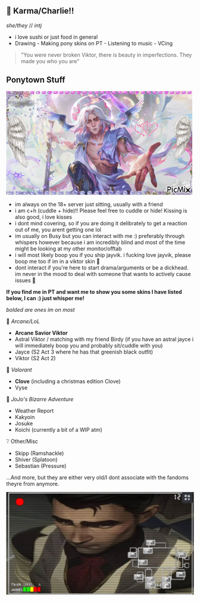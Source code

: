 ## 💜 Karma/Charlie!!
*she/they* // *intj*
- i love sushi or just food in general
- Drawing - Making pony skins on PT - Listening to music - VCing
> "You were never broken Viktor, there is beauty in imperfections. They made you who you are"
## Ponytown Stuff
![](https://github.com/karmrsha/silly/blob/main/my%20wife.gif)

- im always on the 18+ server just sitting, usually with a friend
- i am c+h (cuddle + hide)!! Please feel free to cuddle or hide! Kissing is also good, i love kisses
- i dont mind covering, so if you are doing it delibrately to get a reaction out of me, you arent getting one lol
- im usually on Busy but you can interact with me :) preferably through whispers however because i am incredibly blind and most of the time might be looking at my other monitor/offtab
- i will most likely boop you if you ship jayvik. i fucking love jayvik, please boop me too if im in a viktor skin 🙏
- dont interact if you're here to start drama/arguments or be a dickhead. im never in the mood to deal with someone that wants to actively cause issues 💜

**If you find me in PT and want me to show you some skins I have listed below, I can :) just whisper me!**

*bolded are ones im on most*

🔮 *Arcane/LoL*
- **Arcane Savior Viktor**
- Astral Viktor / matching with my friend Birdy (if you have an astral jayce i will immediately boop you and probably sit/cuddle with you)
- Jayce (S2 Act 3 where he has that greenish black outfit)
- Viktor (S2 Act 2)

🔴 *Valorant*
- **Clove** (including a christmas edition Clove)
- Vyse

🦋 *JoJo's Bizarre Adventure*
- Weather Report
- Kakyoin
- Josuke
- Koichi (currently a bit of a WIP atm)

❔ Other/Misc
- Skipp (Ramshackle)
- Shiver (Splatoon)
- Sebastian (Pressure)

...And more, but they are either very old/I dont associate with the fandoms theyre from anymore.

![](https://github.com/karmrsha/silly/blob/main/five%20night%20at%20freddy.png)
